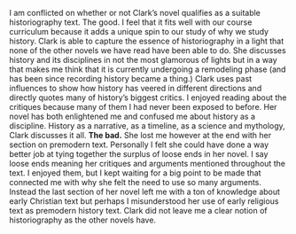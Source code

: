 I am conflicted on whether or not Clark’s novel qualifies as a suitable historiography text. 
The good.
I feel that it fits well with our course curriculum because it adds a unique spin to our study of why we study history. Clark is able to capture the essence of historiography in a light that none of the other novels we have read have been able to do. She discusses history and its disciplines in not the most glamorous of lights but in a way that makes me think that it is currently undergoing a remodeling phase (and has been since recording history became a thing.) Clark uses past influences to show how history has veered in different directions and directly quotes many of history’s biggest critics. I enjoyed reading about the critiques because many of them I had never been exposed to before. Her novel has both enlightened me and confused me about history as a discipline. History as a narrative, as a timeline, as a science and mythology, Clark discusses it all. 
<b> The bad.</b>
She lost me however at the end with her section on premodern text. Personally I felt she could have done a way better job at tying together the surplus of loose ends in her novel. I say loose ends meaning her critiques and arguments mentioned throughout the text. I enjoyed them, but I kept waiting for a big point to be made that connected me with why she felt the need to use so many arguments. Instead the last section of her novel left me with a ton of knowledge about early Christian text but perhaps I misunderstood her use of early religious text as premodern history text. Clark did not leave me a clear notion of historiography as the other novels have. 
